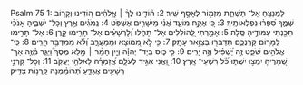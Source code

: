 Psalm 75
1: לַמְנַצֵּ֥חַ אַל־ תַּשְׁחֵ֑ת מִזְמ֖וֹר לְאָסָ֣ף שִֽׁיר׃
2: ה֘וֹדִ֤ינוּ לְּךָ֨ ׀ אֱֽלֹהִ֗ים ה֭וֹדִינוּ וְקָר֣וֹב שְׁמֶ֑ךָ סִ֝פְּר֗וּ נִפְלְאוֹתֶֽיךָ׃
3: כִּ֭י אֶקַּ֣ח מוֹעֵ֑ד אֲ֝נִ֗י מֵישָׁרִ֥ים אֶשְׁפֹּֽט׃
4: נְֽמֹגִ֗ים אֶ֥רֶץ וְכָל־ יֹשְׁבֶ֑יהָ אָנֹכִ֨י תִכַּ֖נְתִּי עַמּוּדֶ֣יהָ סֶּֽלָה׃
5: אָמַ֣רְתִּי לַֽ֭הוֹלְלִים אַל־ תָּהֹ֑לּוּ וְ֝לָרְשָׁעִ֗ים אַל־ תָּרִ֥ימוּ קָֽרֶן׃
6: אַל־ תָּרִ֣ימוּ לַמָּר֣וֹם קַרְנְכֶ֑ם תְּדַבְּר֖וּ בְצַוָּ֣אר עָתָֽק׃
7: כִּ֤י לֹ֣א מִ֭מּוֹצָא וּמִֽמַּעֲרָ֑ב וְ֝לֹ֗א מִמִּדְבַּ֥ר הָרִֽים׃
8: כִּֽי־ אֱלֹהִ֥ים שֹׁפֵ֑ט זֶ֥ה יַ֝שְׁפִּ֗יל וְזֶ֣ה יָרִֽים׃
9: כִּ֤י כ֪וֹס בְּֽיַד־ יְהוָ֡ה וְיַ֤יִן חָמַ֨ר ׀ מָ֥לֵא מֶסֶךְ֮ וַיַּגֵּ֪ר מִ֫זֶּ֥ה אַךְ־ שְׁ֭מָרֶיהָ יִמְצ֣וּ יִשְׁתּ֑וּ כֹּ֝֗ל רִשְׁעֵי־ אָֽרֶץ׃
10: וַ֭אֲנִי אַגִּ֣יד לְעֹלָ֑ם אֲ֝זַמְּרָ֗ה לֵאלֹהֵ֥י יַעֲקֹֽב׃
11: וְכָל־ קַרְנֵ֣י רְשָׁעִ֣ים אֲגַדֵּ֑עַ תְּ֝רוֹמַ֗מְנָה קַֽרְנ֥וֹת צַדִּֽיק׃